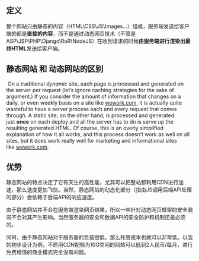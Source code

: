 ## 定义
整个网站只由静态的内容（HTML\CSS\JS\Images…）组成，服务端发送给客户端的都是**直接的内容**，而不是通过动态网页技术（不管是ASP\JSP\PHP\Django\RoR\NodeJS）在收到请求的时候**由服务端进行渲染出最终HTML**发送给客户端。


## 静态网站 和 动态网站的区别
 On a traditional _dynamic_ site, each page is processed and generated on the server per request (let’s ignore caching strategies for the sake of argument.) If you consider the amount of information that changes on a daily, or even weekly basis on a site like [wework.com](https://www.wework.com/), it is actually quite wasteful to have a server process each and every request that comes through. A static site, on the other hand, is processed and generated just **once** on each deploy and all the server has to do is serve up the resulting generated HTML. Of course, this is an overly simplified explanation of how it all works, and this process doesn’t work as well on all sites, but it does work really well for marketing and informational sites like [wework.com](https://www.wework.com/).

## 优势
静态网站的特点决定了它有天生的高性能，尤其可以把整站都利用CDN进行加速，那么速度更加飞快。当然，静态网站的动态化部分（指由JS调用后端API处理的部分）会依赖于后端API的响应速度。

由于静态网站并不会在服务端渲染网页结果，所以一些针对动态网页框架的安全漏洞不会对其产生影响。当然服务器的安全和数据API的安全防护和机制还是必须的。

同时，由于静态网站对于服务器的负载很低，那么托管成本也就可以非常低。以我的初步设计为例，不启用CDN配额为10G空间的网站可以低到2人民币/每月，进行免费增值的商业模式完全没有问题。